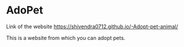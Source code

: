 # AdoPet

Link of the website  https://shivendra0712.github.io/-Adopt-pet-animal/

This is a website from which you can adopt pets.
